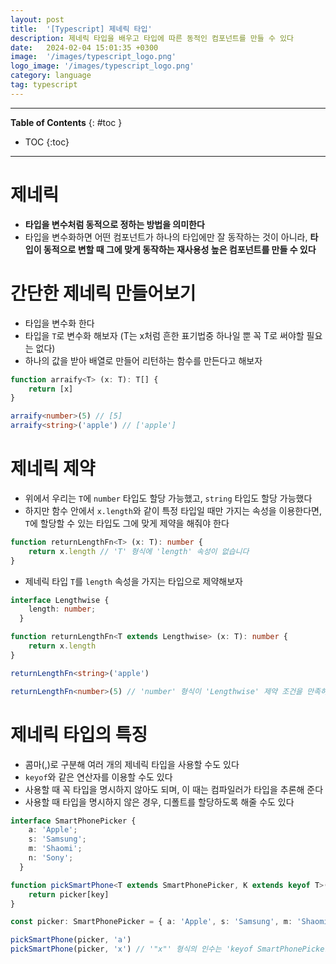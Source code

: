 ```yaml
---
layout: post
title:  '[Typescript] 제네릭 타입'
description: 제네릭 타입을 배우고 타입에 따른 동적인 컴포넌트를 만들 수 있다
date:   2024-02-04 15:01:35 +0300
image:  '/images/typescript_logo.png'
logo_image: '/images/typescript_logo.png'
category: language
tag: typescript
---
```

---
**Table of Contents**
{: #toc }
*  TOC
{:toc}

---

# 제네릭

- **타입을 변수처럼 동적으로 정하는 방법을 의미한다**
- 타입을 변수화하면 어떤 컴포넌트가 하나의 타입에만 잘 동작하는 것이 아니라, **타입이 동적으로 변할 때 그에 맞게 동작하는 재사용성 높은 컴포넌트를 만들 수 있다**

# 간단한 제네릭 만들어보기

- 타입을 변수화 한다
- 타입을 `T`로 변수화 해보자 (T는 x처럼 흔한 표기법중 하나일 뿐 꼭 T로 써야할 필요는 없다)
- 하나의 값을 받아 배열로 만들어 리턴하는 함수를 만든다고 해보자

```ts
function arraify<T> (x: T): T[] {
    return [x]
}

arraify<number>(5) // [5]
arraify<string>('apple') // ['apple']
```

# 제네릭 제약

- 위에서 우리는 `T`에 `number` 타입도 할당 가능했고, `string` 타입도 할당 가능했다
- 하지만 함수 안에서 `x.length`와 같이 특정 타입일 때만 가지는 속성을 이용한다면, `T`에 할당할 수 있는 타입도 그에 맞게 제약을 해줘야 한다

```ts
function returnLengthFn<T> (x: T): number {
    return x.length // 'T' 형식에 'length' 속성이 없습니다
}
```

- 제네릭 타입 `T`를 `length` 속성을 가지는 타입으로 제약해보자

```ts
interface Lengthwise {
    length: number;
  }

function returnLengthFn<T extends Lengthwise> (x: T): number {
    return x.length
}

returnLengthFn<string>('apple')

returnLengthFn<number>(5) // 'number' 형식이 'Lengthwise' 제약 조건을 만족하지 않습니다
```

# 제네릭 타입의 특징

- 콤마(,)로 구분해 여러 개의 제네릭 타입을 사용할 수도 있다
- `keyof`와 같은 연산자를 이용할 수도 있다
- 사용할 때 꼭 타입을 명시하지 않아도 되며, 이 때는 컴파일러가 타입을 추론해 준다
- 사용할 때 타입을 명시하지 않은 경우, 디폴트를 할당하도록 해줄 수도 있다

```ts
interface SmartPhonePicker {
    a: 'Apple';
    s: 'Samsung';
    m: 'Shaomi';
    n: 'Sony';
  }

function pickSmartPhone<T extends SmartPhonePicker, K extends keyof T>(picker: T, key: K) {
    return picker[key]
}

const picker: SmartPhonePicker = { a: 'Apple', s: 'Samsung', m: 'Shaomi', n: 'Sony' };

pickSmartPhone(picker, 'a')
pickSmartPhone(picker, 'x') // '"x"' 형식의 인수는 'keyof SmartPhonePicker' 형식의 매개 변수에 할당될 수 없습니다
```
